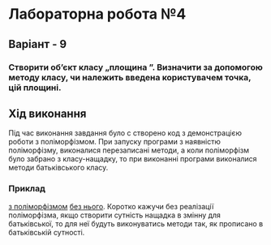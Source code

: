 # Лабораторна робота №4
## Варіант - 9
### Створити об’єкт класу „площина  ”. Визначити за допомогою методу класу, чи належить введена користувачем точка, цій площині. 
## Хід виконання
Під час виконання завдання було с створено код з демонстрацією роботи з поліморфізмом.
При запуску програми з наявністю поліморфізму, виконалися перезаписані методи, а коли поліморфізм було забрано з класу-нащадку, то при виконанні програми виконалися методи батьківського класу.
### Приклад  
[з поліморфізмом](https://github.com/Artem-Pylhun/04-polymorphism-Artem-Pylhun/blob/main/Override.png)
[без нього](https://github.com/Artem-Pylhun/04-polymorphism-Artem-Pylhun/blob/main/No%20override.png). Коротко кажучи без реалізації поліморфізма, якщо створити сутність нащадка в змінну для батьківської, то для неї будуть виконуватись методи так, як прописано в батьківській сутності.
